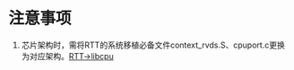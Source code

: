 # 注意事项
1. 芯片架构时，需将RTT的系统移植必备文件context_rvds.S、cpuport.c更换为对应架构。[RTT->libcpu](https://github.com/RT-Thread/rt-thread/tree/master/libcpu)